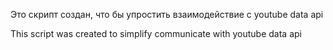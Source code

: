 Это скрипт создан, что бы упростить взаимодействие с youtube data api

This script was created to simplify communicate with youtube data api
